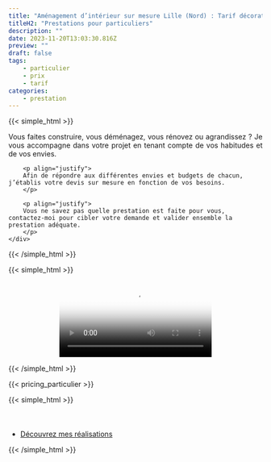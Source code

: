 ```yaml
---
title: "Aménagement d’intérieur sur mesure Lille (Nord) : Tarif décoratrice d’intérieur pour rénovation dans le Nord"
titleH2: "Prestations pour particuliers"
description: ""
date: 2023-11-20T13:03:30.816Z
preview: ""
draft: false
tags:
    - particulier
    - prix
    - tarif
categories:
    - prestation
---
```




{{< simple_html >}}

  <div>
    <div>
        <p align="justify">Vous faites construire, vous déménagez, vous rénovez ou agrandissez&nbsp;? Je vous accompagne dans votre projet en tenant compte de vos habitudes et de vos envies.</p>

        <p align="justify">
        Afin de répondre aux différentes envies et budgets de chacun, j’établis votre devis sur mesure en fonction de vos besoins.
        </p>

        <p align="justify">
        Vous ne savez pas quelle prestation est faite pour vous, contactez-moi pour cibler votre demande et valider ensemble la prestation adéquate.
        </p>
    </div>
  </div>

{{< /simple_html >}}

{{< simple_html >}}

  <center>
    <video controls style="width: 60%; height: auto;" poster="/images/vignette_video.png">
        <source src="/videos/Mes-Prestations.mp4" type="video/mp4">
    </video>
</center>


{{< /simple_html >}}

{{< pricing_particulier >}}

{{< simple_html >}}
 <ul class="actions special" style="margin-top: 10%;">
     <li><a href="/realisations-particuliers" class="button primary">Découvrez mes réalisations</a></li>
 </ul>
{{< /simple_html >}}
